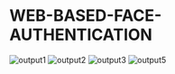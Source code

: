 # WEB-BASED-FACE-AUTHENTICATION
![output1](https://github.com/ajayvishwakarma2k21/WEB-BASED-FACE-AUTHENTICATION/assets/153939107/24ad31f7-1185-4dae-bea7-b51386c8254d)
![output2](https://github.com/ajayvishwakarma2k21/WEB-BASED-FACE-AUTHENTICATION/assets/153939107/5677be94-7733-4e48-ae53-824077d01d6f)
![output3](https://github.com/ajayvishwakarma2k21/WEB-BASED-FACE-AUTHENTICATION/assets/153939107/64008388-43b8-46fe-a4b6-831c43ff590f)
![output5](https://github.com/ajayvishwakarma2k21/WEB-BASED-FACE-AUTHENTICATION/assets/153939107/267260a1-800b-4c7a-b7f7-a67b90bca6ad)

